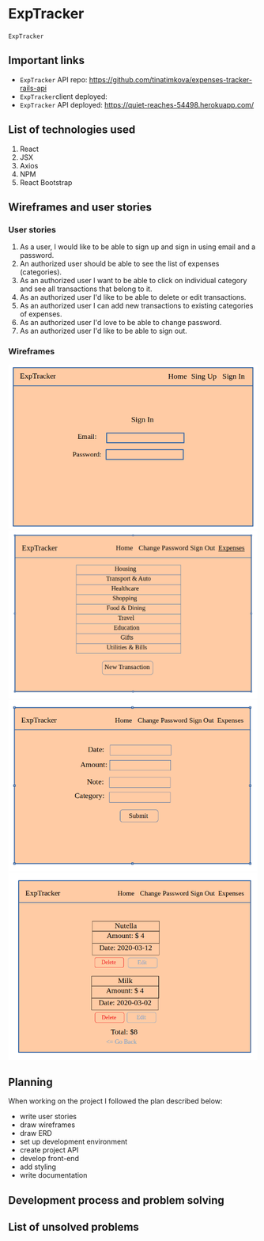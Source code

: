# ExpTracker

`ExpTracker`

## Important links

* `ExpTracker` API repo: https://github.com/tinatimkova/expenses-tracker-rails-api
* `ExpTracker`client deployed:
* `ExpTracker` API deployed: https://quiet-reaches-54498.herokuapp.com/

## List of technologies used
1. React
2. JSX
3. Axios
4. NPM
5. React Bootstrap

## Wireframes and user stories

### User stories
1. As a user, I would like to be able to sign up and sign in using email and a password.
2. An authorized user should be able to see the list of expenses (categories).
3. As an authorized user I want to be able to click on individual category and see all transactions that belong to it.
4. As an authorized user I'd like to be able to delete or edit transactions.
5. As an authorized user I can add new transactions to existing categories of expenses.
6. As an authorized user I'd love to be able to change password.
7. As an authorized user I'd like to be able to sign out.

### Wireframes

![Authorization](Data/Authorization.png)
![List of categories](Data/Categories.png)
![Create transaction form](Data/Create.png)
![List of transactions](Data/List_of_transactions.png)

## Planning

When working on the project I followed the plan described below:
* write user stories
* draw wireframes
* draw ERD
* set up development environment
* create project API
* develop front-end
* add styling
* write documentation

## Development process and problem solving



## List of unsolved problems

